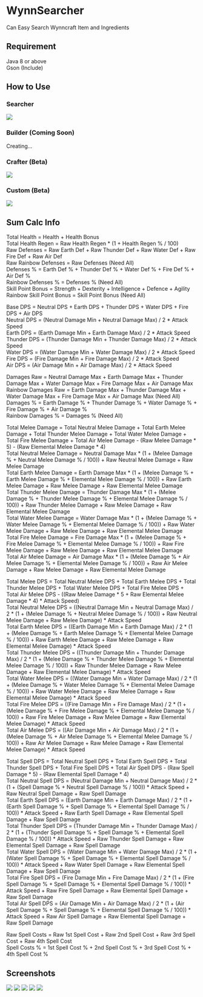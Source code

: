 # WynnSearcher
Can Easy Search Wynncraft Item and Ingredients

## Requirement
Java 8 or above  
Gson (Include)

## How to Use
### Searcher
![](readme_pictures/how_to_use.png)

### Builder (Coming Soon)
Creating...

### Crafter (Beta)
![](readme_pictures/how_to_use_3.png)

### Custom (Beta)
![](readme_pictures/how_to_use_4.png)

## Sum Calc Info
Total Health = Health + Health Bonus  
Total Health Regen = Raw Health Regen * (1 + Health Regen % / 100)  
Raw Defenses = Raw Earth Def + Raw Thunder Def + Raw Water Def + Raw Fire Def + Raw Air Def  
Raw Rainbow Defenses = Raw Defenses (Need All)  
Defenses % = Earth Def % + Thunder Def % + Water Def % + Fire Def % + Air Def %  
Rainbow Defenses % = Defenses % (Need All)  
Skill Point Bonus = Strength + Dexterity + Intelligence + Defence + Agility  
Rainbow Skill Point Bonus = Skill Point Bonus (Need All)  
  
Base DPS = Neutral DPS + Earth DPS + Thunder DPS + Water DPS + Fire DPS + Air DPS   
Neutral DPS = (Neutral Damage Min + Neutral Damage Max) / 2 * Attack Speed  
Earth DPS = (Earth Damage Min + Earth Damage Max) / 2 * Attack Speed  
Thunder DPS = (Thunder Damage Min + Thunder Damage Max) / 2 * Attack Speed  
Water DPS = (Water Damage Min + Water Damage Max) / 2 * Attack Speed  
Fire DPS = (Fire Damage Min + Fire Damage Max) / 2 * Attack Speed  
Air DPS = (Air Damage Min + Air Damage Max) / 2 * Attack Speed  
  
Damages Raw = Neutral Damage Max + Earth Damage Max + Thunder Damage Max + Water Damage Max + Fire Damage Max + Air Damage Max  
Rainbow Damages Raw = Earth Damage Max + Thunder Damage Max + Water Damage Max + Fire Damage Max + Air Damage Max (Need All)  
Damages % = Earth Damage % + Thunder Damage % + Water Damage % + Fire Damage % + Air Damage %  
Rainbow Damages % = Damages % (Need All)  
  
Total Melee Damage = Total Neutral Melee Damage + Total Earth Melee Damage + Total Thunder Melee Damage + Total Water Melee Damage + Total Fire Melee Damage + Total Air Melee Damage - (Raw Melee Damage * 5) - (Raw Elemental Melee Damage * 4)  
Total Neutral Melee Damage = Neutral Damage Max * (1 + (Melee Damage % + Neutral Melee Damage % / 100)) + Raw Neutral Melee Damage + Raw Melee Damage  
Total Earth Melee Damage = Earth Damage Max * (1 + (Melee Damage % + Earth Melee Damage % + Elemental Melee Damage % / 100)) + Raw Earth Melee Damage + Raw Melee Damage + Raw Elemental Melee Damage  
Total Thunder Melee Damage = Thunder Damage Max * (1 + (Melee Damage % + Thunder Melee Damage % + Elemental Melee Damage % / 100)) + Raw Thunder Melee Damage + Raw Melee Damage + Raw Elemental Melee Damage  
Total Water Melee Damage = Water Damage Max * (1 + (Melee Damage % + Water Melee Damage % + Elemental Melee Damage % / 100)) + Raw Water Melee Damage + Raw Melee Damage + Raw Elemental Melee Damage  
Total Fire Melee Damage = Fire Damage Max * (1 + (Melee Damage % + Fire Melee Damage % + Elemental Melee Damage % / 100)) + Raw Fire Melee Damage + Raw Melee Damage + Raw Elemental Melee Damage  
Total Air Melee Damage = Air Damage Max * (1 + (Melee Damage % + Air Melee Damage % + Elemental Melee Damage % / 100)) + Raw Air Melee Damage + Raw Melee Damage + Raw Elemental Melee Damage  
  
Total Melee DPS = Total Neutral Melee DPS + Total Earth Melee DPS + Total Thunder Melee DPS + Total Water Melee DPS + Total Fire Melee DPS + Total Air Melee DPS - ((Raw Melee Damage * 5 + Raw Elemental Melee Damage * 4) * Attack Speed)  
Total Neutral Melee DPS = ((Neutral Damage Min + Neutral Damage Max) / 2 * (1 + (Melee Damage % + Neutral Melee Damage % / 100)) + Raw Neutral Melee Damage + Raw Melee Damage) * Attack Speed  
Total Earth Melee DPS = ((Earth Damage Min + Earth Damage Max) / 2 * (1 + (Melee Damage % + Earth Melee Damage % + Elemental Melee Damage % / 100)) + Raw Earth Melee Damage + Raw Melee Damage + Raw Elemental Melee Damage) * Attack Speed  
Total Thunder Melee DPS = ((Thunder Damage Min + Thunder Damage Max) / 2 * (1 + (Melee Damage % + Thunder Melee Damage % + Elemental Melee Damage % / 100)) + Raw Thunder Melee Damage + Raw Melee Damage + Raw Elemental Melee Damage) * Attack Speed  
Total Water Melee DPS = ((Water Damage Min + Water Damage Max) / 2 * (1 + (Melee Damage % + Water Melee Damage % + Elemental Melee Damage % / 100)) + Raw Water Melee Damage + Raw Melee Damage + Raw Elemental Melee Damage) * Attack Speed  
Total Fire Melee DPS = ((Fire Damage Min + Fire Damage Max) / 2 * (1 + (Melee Damage % + Fire Melee Damage % + Elemental Melee Damage % / 100)) + Raw Fire Melee Damage + Raw Melee Damage + Raw Elemental Melee Damage) * Attack Speed  
Total Air Melee DPS = ((Air Damage Min + Air Damage Max) / 2 * (1 + (Melee Damage % + Air Melee Damage % + Elemental Melee Damage % / 100)) + Raw Air Melee Damage + Raw Melee Damage + Raw Elemental Melee Damage) * Attack Speed  
  
Total Spell DPS = Total Neutral Spell DPS + Total Earth Spell DPS + Total Thunder Spell DPS + Total Fire Spell DPS + Total Air Spell DPS - (Raw Spell Damage * 5) - (Raw Elemental Spell Damage * 4)  
Total Neutral Spell DPS = (Neutral Damage Min + Neutral Damage Max) / 2 * (1 + (Spell Damage % + Neutral Spell Damage % / 100)) * Attack Speed + Raw Neutral Spell Damage + Raw Spell Damage  
Total Earth Spell DPS = (Earth Damage Min + Earth Damage Max) / 2 * (1 + (Earth Spell Damage % + Spell Damage % + Elemental Spell Damage % / 100)) * Attack Speed + Raw Earth Spell Damage + Raw Elemental Spell Damage + Raw Spell Damage  
Total Thunder Spell DPS = (Thunder Damage Min + Thunder Damage Max) / 2 * (1 + (Thunder Spell Damage % + Spell Damage % + Elemental Spell Damage % / 100)) * Attack Speed + Raw Thunder Spell Damage + Raw Elemental Spell Damage + Raw Spell Damage  
Total Water Spell DPS = (Water Damage Min + Water Damage Max) / 2 * (1 + (Water Spell Damage % + Spell Damage % + Elemental Spell Damage % / 100)) * Attack Speed + Raw Water Spell Damage + Raw Elemental Spell Damage + Raw Spell Damage  
Total Fire Spell DPS = (Fire Damage Min + Fire Damage Max) / 2 * (1 + (Fire Spell Damage % + Spell Damage % + Elemental Spell Damage % / 100)) * Attack Speed + Raw Fire Spell Damage + Raw Elemental Spell Damage + Raw Spell Damage  
Total Air Spell DPS = (Air Damage Min + Air Damage Max) / 2 * (1 + (Air Spell Damage % + Spell Damage % + Elemental Spell Damage % / 100)) * Attack Speed + Raw Air Spell Damage + Raw Elemental Spell Damage + Raw Spell Damage  
  
Raw Spell Costs = Raw 1st Spell Cost + Raw 2nd Spell Cost + Raw 3rd Spell Cost + Raw 4th Spell Cost  
Spell Costs % = 1st Spell Cost % + 2nd Spell Cost % + 3rd Spell Cost % + 4th Spell Cost %  

## Screenshots
![](readme_pictures/search_1.png)
![](readme_pictures/search_2.png)
![](readme_pictures/search_3.png)
![](readme_pictures/search_4.png)
![](readme_pictures/search_5.png)
